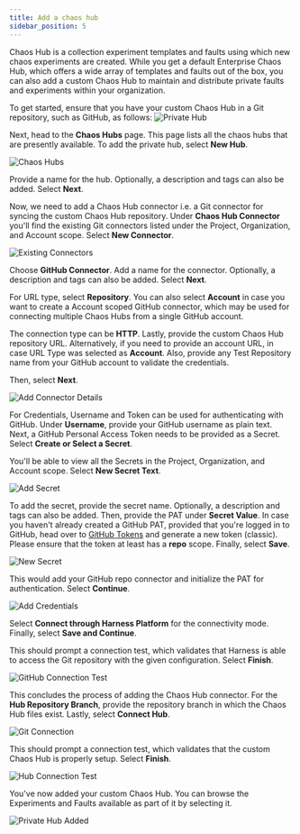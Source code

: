 ```yaml
---
title: Add a chaos hub
sidebar_position: 5
---
```


Chaos Hub is a collection experiment templates and faults using which new chaos experiments are created. While you get a default Enterprise Chaos Hub, which offers a wide array of templates and faults out of the box, you can also add a custom Chaos Hub to maintain and distribute private faults and experiments within your organization.

To get started, ensure that you have your custom Chaos Hub in a Git repository, such as GitHub, as follows:
![Private Hub](./static/add-chaos-hub/private-hub.png)

Next, head to the **Chaos Hubs** page. This page lists all the chaos hubs that are presently available. To add the private hub, select **New Hub**.

![Chaos Hubs](./static/add-chaos-hub/chaos-hubs.png)

Provide a name for the hub. Optionally, a description and tags can also be added. Select **Next**. 

Now, we need to add a Chaos Hub connector i.e. a Git connector for syncing the custom Chaos Hub repository. Under **Chaos Hub Connector** you'll find the existing Git connectors listed under the Project, Organization, and Account scope. Select **New Connector**.

![Existing Connectors](./static/add-chaos-hub/existing-connectors.png)

Choose **GitHub Connector**. Add a name for the connector. Optionally, a description and tags can also be added. Select **Next**.

For URL type, select **Repository**. You can also select **Account** in case you want to create a Account scoped GitHub connector, which may be used for connecting multiple Chaos Hubs from a single GitHub account. 

The connection type can be **HTTP**. Lastly, provide the custom Chaos Hub repository URL. Alternatively, if you need to provide an account URL, in case URL Type was selected as **Account**. Also, provide any Test Repository name from your GitHub account to validate the credentials.

Then, select **Next**.

![Add Connector Details](./static/add-chaos-hub/add-connector-details.png)

For Credentials, Username and Token can be used for authenticating with GitHub. Under **Username**, provide your GitHub username as plain text. Next, a GitHub Personal Access Token needs to be provided as a Secret. Select **Create or Select a Secret**.

You'll be able to view all the Secrets in the Project, Organization, and Account scope. Select **New Secret Text**.

![Add Secret](./static/add-chaos-hub/add-secret.png)

To add the secret, provide the secret name. Optionally, a description and tags can also be added. Then, provide the PAT under **Secret Value**. In case you haven't already created a GitHub PAT, provided that you're logged in to GitHub, head over to [GitHub Tokens](https://github.com/settings/tokens) and generate a new token (classic). Please ensure that the token at least has a **repo** scope. Finally, select **Save**.

![New Secret](./static/add-chaos-hub/new-secret.png)

This would add your GitHub repo connector and initialize the PAT for authentication. Select **Continue**.

![Add Credentials](./static/add-chaos-hub/add-credentials.png)

Select **Connect through Harness Platform** for the connectivity mode. Finally, select **Save and Continue**.

This should prompt a connection test, which validates that Harness is able to access the Git repository with the given configuration. Select **Finish**.

![GitHub Connection Test](./static/add-chaos-hub/github-connection-test.png)

This concludes the process of adding the Chaos Hub connector. For the **Hub Repository Branch**, provide the repository branch in which the Chaos Hub files exist. Lastly, select **Connect Hub**.

![Git Connection](./static/add-chaos-hub/git-connection.png)

This should prompt a connection test, which validates that the custom Chaos Hub is properly setup. Select **Finish**.

![Hub Connection Test](./static/add-chaos-hub/hub-connection-test.png)

You've now added your custom Chaos Hub. You can browse the Experiments and Faults available as part of it by selecting it. 

![Private Hub Added](./static/add-chaos-hub/private-hub-added.png)

